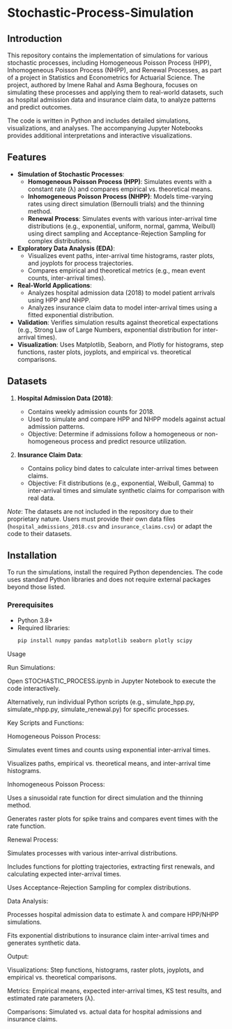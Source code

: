 # Stochastic-Process-Simulation
## Introduction
This repository contains the implementation of simulations for various stochastic processes, including Homogeneous Poisson Process (HPP), Inhomogeneous Poisson Process (NHPP), and Renewal Processes, as part of a project in Statistics and Econometrics for Actuarial Science. The project, authored by Imene Rahal and Asma Beghoura, focuses on simulating these processes and applying them to real-world datasets, such as hospital admission data and insurance claim data, to analyze patterns and predict outcomes.

The code is written in Python and includes detailed simulations, visualizations, and analyses. The accompanying Jupyter Notebooks provides additional interpretations and interactive visualizations.

## Features
- **Simulation of Stochastic Processes**:
  - **Homogeneous Poisson Process (HPP)**: Simulates events with a constant rate (λ) and compares empirical vs. theoretical means.
  - **Inhomogeneous Poisson Process (NHPP)**: Models time-varying rates using direct simulation (Bernoulli trials) and the thinning method.
  - **Renewal Process**: Simulates events with various inter-arrival time distributions (e.g., exponential, uniform, normal, gamma, Weibull) using direct sampling and Acceptance-Rejection Sampling for complex distributions.
- **Exploratory Data Analysis (EDA)**:
  - Visualizes event paths, inter-arrival time histograms, raster plots, and joyplots for process trajectories.
  - Compares empirical and theoretical metrics (e.g., mean event counts, inter-arrival times).
- **Real-World Applications**:
  - Analyzes hospital admission data (2018) to model patient arrivals using HPP and NHPP.
  - Analyzes insurance claim data to model inter-arrival times using a fitted exponential distribution.
- **Validation**: Verifies simulation results against theoretical expectations (e.g., Strong Law of Large Numbers, exponential distribution for inter-arrival times).
- **Visualization**: Uses Matplotlib, Seaborn, and Plotly for histograms, step functions, raster plots, joyplots, and empirical vs. theoretical comparisons.

## Datasets
1. **Hospital Admission Data (2018)**:
   - Contains weekly admission counts for 2018.
   - Used to simulate and compare HPP and NHPP models against actual admission patterns.
   - Objective: Determine if admissions follow a homogeneous or non-homogeneous process and predict resource utilization.

2. **Insurance Claim Data**:
   - Contains policy bind dates to calculate inter-arrival times between claims.
   - Objective: Fit distributions (e.g., exponential, Weibull, Gamma) to inter-arrival times and simulate synthetic claims for comparison with real data.

*Note*: The datasets are not included in the repository due to their proprietary nature. Users must provide their own data files (`hospital_admissions_2018.csv` and `insurance_claims.csv`) or adapt the code to their datasets.

## Installation
To run the simulations, install the required Python dependencies. The code uses standard Python libraries and does not require external packages beyond those listed.

### Prerequisites
- Python 3.8+
- Required libraries:
  ```bash
  pip install numpy pandas matplotlib seaborn plotly scipy

Usage





Run Simulations:





Open STOCHASTIC_PROCESS.ipynb in Jupyter Notebook to execute the code interactively.



Alternatively, run individual Python scripts (e.g., simulate_hpp.py, simulate_nhpp.py, simulate_renewal.py) for specific processes.



Key Scripts and Functions:





Homogeneous Poisson Process:





Simulates event times and counts using exponential inter-arrival times.



Visualizes paths, empirical vs. theoretical means, and inter-arrival time histograms.



Inhomogeneous Poisson Process:





Uses a sinusoidal rate function for direct simulation and the thinning method.



Generates raster plots for spike trains and compares event times with the rate function.



Renewal Process:





Simulates processes with various inter-arrival distributions.



Includes functions for plotting trajectories, extracting first renewals, and calculating expected inter-arrival times.



Uses Acceptance-Rejection Sampling for complex distributions.



Data Analysis:





Processes hospital admission data to estimate λ and compare HPP/NHPP simulations.



Fits exponential distributions to insurance claim inter-arrival times and generates synthetic data.



Output:





Visualizations: Step functions, histograms, raster plots, joyplots, and empirical vs. theoretical comparisons.



Metrics: Empirical means, expected inter-arrival times, KS test results, and estimated rate parameters (λ).



Comparisons: Simulated vs. actual data for hospital admissions and insurance claims.

